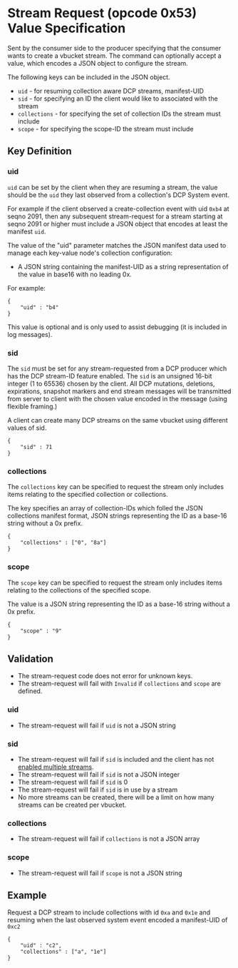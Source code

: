 # Stream Request (opcode 0x53) Value Specification

Sent by the consumer side to the producer specifying that the consumer wants to
create a vbucket stream. The command can optionally accept a value, which encodes
a JSON object to configure the stream.

The following keys can be included in the JSON object.

* `uid` - for resuming collection aware DCP streams, manifest-UID
* `sid` - for specifying an ID the client would like to associated with the stream
* `collections` - for specifying the set of collection IDs the stream must include
* `scope` - for specifying the scope-ID the stream must include

## Key Definition

### uid

`uid` can be set by the client when they are resuming a stream, the value should
be the `uid` they last observed from a collection's DCP System event.

For example if the client observed a create-collection event with uid `0xb4` at
seqno 2091, then any subsequent stream-request for a stream starting at seqno 2091 or
higher must include a JSON object that encodes at least the manifest `uid`.

The value of the "uid" parameter matches the JSON manifest data used to manage
each key-value node's collection configuration:

* A JSON string containing the manifest-UID as a string representation of the
 value in base16 with no leading 0x.

For example:

```
{
    "uid" : "b4"
}
```

This value is optional and is only used to assist debugging (it is included
in log messages).

### sid

The `sid` must be set for any stream-requested from a DCP producer which has the
DCP stream-ID feature enabled. The `sid` is an unsigned 16-bit integer
(1 to 65536) chosen by the client. All DCP mutations, deletions, expirations,
snapshot markers and end stream messages will be transmitted from server to
client with the chosen value encoded in the message (using flexible framing.)

A client can create many DCP streams on the same vbucket using different values
of sid.

```
{
    "sid" : 71
}
```

### collections

The `collections` key can be specified to request the stream only includes items
relating to the specified collection or collections.

The key specifies an array of collection-IDs which folled the JSON collections
manifest format, JSON strings representing the ID as a base-16 string without a 0x
prefix.

```
{
    "collections" : ["0", "8a"]
}
```

### scope

The `scope` key can be specified to request the stream only includes items
relating to the collections of the specified scope.

The value is a JSON string representing the ID as a base-16 string without a 0x
prefix.

```
{
    "scope" : "9"
}
```

## Validation

* The stream-request code does not error for unknown keys.
* The stream-request will fail with `Invalid` if `collections` and `scope` are
 defined.

### uid
* The stream-request will fail if `uid` is not a JSON string

### sid
* The stream-request will fail if `sid` is included and the client has not
[enabled multiple streams](control.md).
* The stream-request will fail if `sid` is not a JSON integer
* The stream-request will fail if `sid` is 0
* The stream-request will fail if `sid` is in use by a stream
* No more streams can be created, there will be a limit on how many streams can
be created per vbucket.

### collections
* The stream-request will fail if `collections` is not a JSON array

### scope
* The stream-request will fail if `scope` is not a JSON string

## Example

Request a DCP stream to include collections with id `0xa` and `0x1e` and resuming
when the last observed system event encoded a manifest-UID of `0xc2`

```
{
    "uid" : "c2",
    "collections" : ["a", "1e"]
}
```
